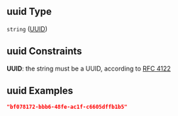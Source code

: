 ## uuid Type

`string` ([UUID](iea43\_wra_data_model-properties-measurement-location-measurement-location-properties-mast-properties-properties-mast-section-geometry-mast-section-geometry-properties-uuid.md))

## uuid Constraints

**UUID**: the string must be a UUID, according to [RFC 4122](https://tools.ietf.org/html/rfc4122 "check the specification")

## uuid Examples

```json
"bf078172-bbb6-48fe-ac1f-c6605dffb1b5"
```

